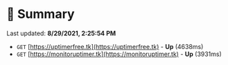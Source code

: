# 📖 Summary
Last updated: **8/29/2021, 2:25:54 PM**

- `GET` [https://uptimerfree.tk](https://uptimerfree.tk) - **Up** (4638ms)
- `GET` [https://monitoruptimer.tk](https://monitoruptimer.tk) - **Up** (3931ms)
